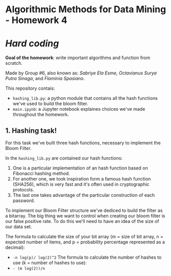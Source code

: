 # Algorithmic Methods for Data Mining - Homework 4
# *Hard coding*
**Goal of the homework**: write important algorithms and function from scratch.

Made by Group #6, also known as: *Sabriye Ela Esme, Octavianus Surya Putra 
Sinaga*, and *Flaminia Spasiano*.

This repository contais:
* `hashing_lib.py`: a python module that contains all the hash functions we've used to build the bloom filter.
* `main.ipynb`: a Jupyter notebook explaines choices we've made throughout the homework. 


## 1. Hashing task!
For this task we've built three hash functions, necessary to implement the Bloom Filter. 

In the `hashing_lib.py` are contained our hash functions: 
1. One is a particular implementation of an hash function based on Fibonacci hashing method.
2. For another one, we took inspiration form a famous hash function (SHA256), which is very fast and it's often used in cryptographic protocols.
3. The last one takes advantage of the particular construction of each password.

To implement our Bloom Filter structure we've dediced to build the filter as a bitarray. The big thing we want to control when creating our bloom filter is our false positive rate. To do this we'll need to have an idea of the size of our data set.

The formula to calculate the size of your bit array (m = size of bit array, n = expected number of items, and p = probability percentage represented as a decimal):
* ` -n log(p)/ log(2)^2 `
The formula to calculate the number of hashes to use (k = number of hashes to use):
* ` - (m log(2))/n `

